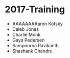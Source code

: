 # 2017-Training

- AAAAAAAAaron Kofsky
- Caleb Jones
- Charlie Monk
- Gaya Pedersen
- Sampoorna Ravikanth
- Shashank Chandru